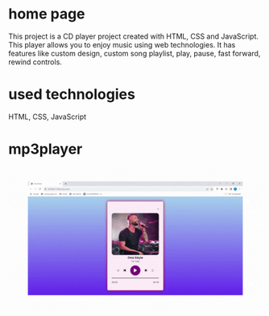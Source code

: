 <h1>home page</h1>

This project is a CD player project created with HTML, CSS and JavaScript. This player allows you to enjoy music using web technologies. It has features like custom design, custom song playlist, play, pause, fast forward, rewind controls. 

<h1>used technologies</h1>

HTML, CSS, JavaScript

<h1>mp3player</h1>
<img src="./mp3/mp3player.gif"/>
